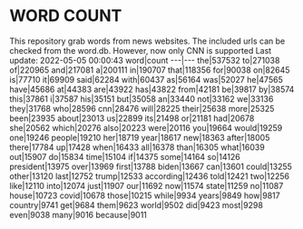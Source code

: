 # WORD COUNT
This repository grab words from news websites. The included urls can be checked from the word.db.
However, now only CNN is supported
Last update: 2022-05-05 00:00:43
word|count
---|---
the|537532
to|271038
of|220965
and|217081
a|200111
in|190707
that|118356
for|90038
on|82645
is|77710
it|69909
said|62284
with|60437
as|56164
was|52027
he|47565
have|45686
at|44383
are|43922
has|43822
from|42181
be|39817
by|38574
this|37861
i|37587
his|35151
but|35058
an|33440
not|33162
we|33136
they|31768
who|28596
cnn|28476
will|28225
their|25638
more|25325
been|23935
about|23013
us|22899
its|21498
or|21181
had|20678
she|20562
which|20276
also|20223
were|20116
you|19664
would|19259
one|19246
people|19210
her|18719
year|18617
new|18363
after|18005
there|17784
up|17428
when|16433
all|16378
than|16305
what|16039
out|15907
do|15834
time|15104
if|14375
some|14164
so|14126
president|13975
over|13969
first|13788
biden|13667
can|13601
could|13255
other|13120
last|12752
trump|12533
according|12436
told|12421
two|12256
like|12110
into|12074
just|11907
our|11692
now|11574
state|11259
no|11087
house|10723
covid|10678
those|10215
while|9934
years|9849
how|9817
country|9741
get|9684
them|9623
world|9502
did|9423
most|9298
even|9038
many|9016
because|9011
